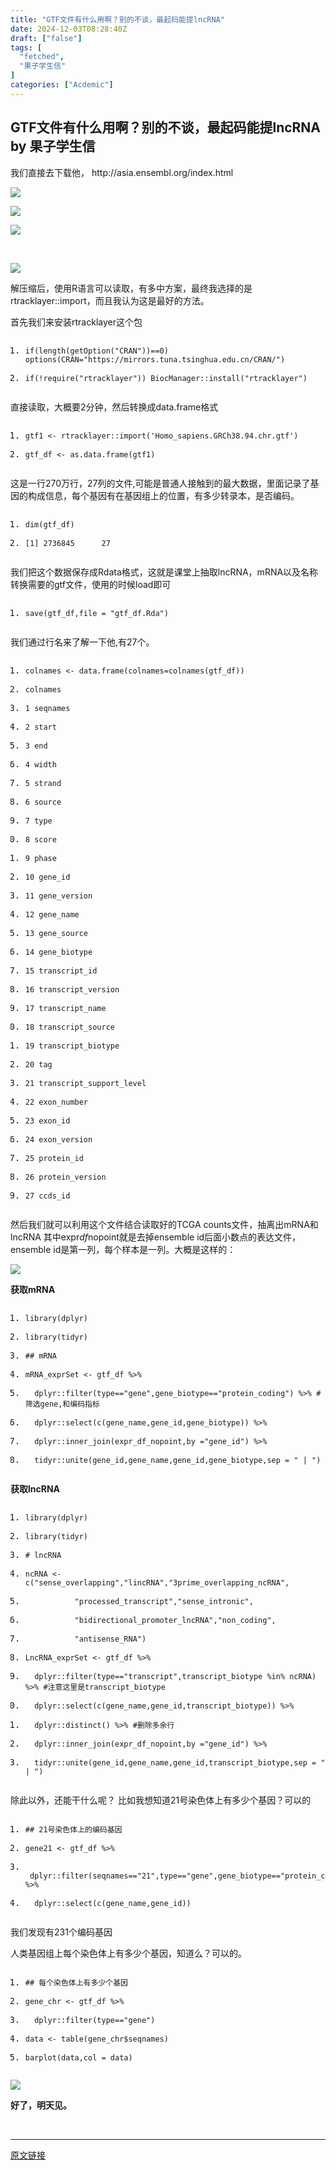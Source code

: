 ```yaml
---
title: "GTF文件有什么用啊？别的不谈，最起码能提lncRNA"
date: 2024-12-03T08:28:40Z
draft: ["false"]
tags: [
  "fetched",
  "果子学生信"
]
categories: ["Acdemic"]
---
```

GTF文件有什么用啊？别的不谈，最起码能提lncRNA by 果子学生信
------
<div><p><span>我们直接去下载他， http://asia.ensembl.org/index.html</span></p><p><img data-copyright="0" data-ratio="0.33406352683461116" data-s="300,640" data-src="https://mmbiz.qpic.cn/mmbiz_png/NDy5aEnReX11VgPIIxiacia72jkvJch4OW9I86v6eEMWelCUia9G4mjmu2kzUNXpsQYqMZx5KoAHwZQ00yEIFIHRQ/640?wx_fmt=png" data-type="png" data-w="913" src="https://mmbiz.qpic.cn/mmbiz_png/NDy5aEnReX11VgPIIxiacia72jkvJch4OW9I86v6eEMWelCUia9G4mjmu2kzUNXpsQYqMZx5KoAHwZQ00yEIFIHRQ/640?wx_fmt=png"></p><p><img data-copyright="0" data-ratio="0.49948927477017363" data-s="300,640" data-src="https://mmbiz.qpic.cn/mmbiz_png/NDy5aEnReX11VgPIIxiacia72jkvJch4OWsEexq8Aibfs78PrZWcGj68lnaR4iaibtgqFWaHn9OhD0ibogc06xEBuOUw/640?wx_fmt=png" data-type="png" data-w="979" src="https://mmbiz.qpic.cn/mmbiz_png/NDy5aEnReX11VgPIIxiacia72jkvJch4OWsEexq8Aibfs78PrZWcGj68lnaR4iaibtgqFWaHn9OhD0ibogc06xEBuOUw/640?wx_fmt=png"></p><p><img data-copyright="0" data-ratio="0.22230595327807084" data-s="300,640" data-src="https://mmbiz.qpic.cn/mmbiz_png/NDy5aEnReX11VgPIIxiacia72jkvJch4OWtZgcExpK4OVKfreiap2znlIuVKFvgBa4V50DI4OWs2dTmpVQkqdYOsA/640?wx_fmt=png" data-type="png" data-w="1327" src="https://mmbiz.qpic.cn/mmbiz_png/NDy5aEnReX11VgPIIxiacia72jkvJch4OWtZgcExpK4OVKfreiap2znlIuVKFvgBa4V50DI4OWs2dTmpVQkqdYOsA/640?wx_fmt=png"></p><p><br></p><p><img data-copyright="0" data-ratio="0.39375" data-s="300,640" data-src="https://mmbiz.qpic.cn/mmbiz_png/NDy5aEnReX11VgPIIxiacia72jkvJch4OW4EjHegpgAlXmx1ksGWIVMyvEhR7VrT9HXlklqavzEKPA5KHHic2LicMg/640?wx_fmt=png" data-type="png" data-w="960" src="https://mmbiz.qpic.cn/mmbiz_png/NDy5aEnReX11VgPIIxiacia72jkvJch4OW4EjHegpgAlXmx1ksGWIVMyvEhR7VrT9HXlklqavzEKPA5KHHic2LicMg/640?wx_fmt=png"></p><p><span>解压缩后，使用R语言可以读取，有多中方案，最终我选择的是rtracklayer::import，而且我认为这是最好的方法。</span></p><p><span>首先我们来安装rtracklayer这个包</span></p><pre><ol><li><p><code><span><span>if</span><span>(length(getOption(</span><span>"CRAN"</span><span>))==</span><span>0</span><span>) options(CRAN=</span><span>"https://mirrors.tuna.tsinghua.edu.cn/CRAN/"</span><span>)</span></span></code></p></li><li><p><code><span><span>if</span><span>(!</span><span>require</span><span>(</span><span>"rtracklayer"</span><span>)) </span><span>BiocManager</span><span>::install(</span><span>"rtracklayer"</span><span>)</span></span></code></p></li></ol></pre><p><span>直接读取，大概要2分钟，然后转换成data.frame格式</span></p><pre><ol><li><p><code><span><span>gtf1 &lt;- rtracklayer::</span><span>import</span><span>(</span><span>'Homo_sapiens.GRCh38.94.chr.gtf'</span><span>)</span></span></code></p></li><li><p><code><span><span>gtf_df &lt;- </span><span>as</span><span>.data.frame(gtf1)</span></span></code></p></li></ol></pre><p><span>这是一行270万行，27列的文件,可能是普通人接触到的最大数据，里面记录了基因的构成信息，每个基因有在基因组上的位置，有多少转录本，是否编码。</span></p><pre><ol><li><p><code><span>dim(gtf_df)</span></code></p></li><li><p><code><span><span>[</span><span>1</span><span>] </span><span>2736845</span><span>      </span><span>27</span></span></code></p></li></ol></pre><p><span>我们把这个数据保存成Rdata格式，这就是课堂上抽取lncRNA，mRNA以及名称转换需要的gtf文件，使用的时候load即可</span></p><pre><ol><li><p><code><span><span>save(gtf_df,file = </span><span>"gtf_df.Rda"</span><span>)</span></span></code></p></li></ol></pre><p><span>我们通过行名来了解一下他,有27个。</span></p><pre><ol><li><p><code><span>colnames &lt;- data.frame(colnames=colnames(gtf_df))</span></code></p></li><li><p><code><span>colnames</span></code></p></li><li><p><code><span><span>1</span><span> seqnames</span></span></code></p></li><li><p><code><span><span>2</span><span> start</span></span></code></p></li><li><p><code><span><span>3</span><span> </span><span>end</span></span></code></p></li><li><p><code><span><span>4</span><span> width</span></span></code></p></li><li><p><code><span><span>5</span><span> strand</span></span></code></p></li><li><p><code><span><span>6</span><span> source</span></span></code></p></li><li><p><code><span><span>7</span><span> type</span></span></code></p></li><li><p><code><span><span>8</span><span> score</span></span></code></p></li><li><p><code><span><span>9</span><span> phase</span></span></code></p></li><li><p><code><span><span>10</span><span> gene_id</span></span></code></p></li><li><p><code><span><span>11</span><span> gene_version</span></span></code></p></li><li><p><code><span><span>12</span><span> gene_name</span></span></code></p></li><li><p><code><span><span>13</span><span> gene_source</span></span></code></p></li><li><p><code><span><span>14</span><span> gene_biotype</span></span></code></p></li><li><p><code><span><span>15</span><span> transcript_id</span></span></code></p></li><li><p><code><span><span>16</span><span> transcript_version</span></span></code></p></li><li><p><code><span><span>17</span><span> transcript_name</span></span></code></p></li><li><p><code><span><span>18</span><span> transcript_source</span></span></code></p></li><li><p><code><span><span>19</span><span> transcript_biotype</span></span></code></p></li><li><p><code><span><span>20</span><span> tag</span></span></code></p></li><li><p><code><span><span>21</span><span> transcript_support_level</span></span></code></p></li><li><p><code><span><span>22</span><span> exon_number</span></span></code></p></li><li><p><code><span><span>23</span><span> exon_id</span></span></code></p></li><li><p><code><span><span>24</span><span> exon_version</span></span></code></p></li><li><p><code><span><span>25</span><span> protein_id</span></span></code></p></li><li><p><code><span><span>26</span><span> protein_version</span></span></code></p></li><li><p><code><span><span>27</span><span> ccds_id</span></span></code></p></li></ol></pre><p><span>然后我们就可以利用这个文件结合读取好的TCGA counts文件，抽离出mRNA和lncRNA 其中expr<em>df</em>nopoint就是去掉ensemble id后面小数点的表达文件，ensemble id是第一列，每个样本是一列。大概是这样的：</span></p><p><img data-copyright="0" data-ratio="0.48801128349788436" data-s="300,640" data-src="https://mmbiz.qpic.cn/mmbiz_png/NDy5aEnReX11VgPIIxiacia72jkvJch4OW0HNkE0XwlQic6wZT2dD31Dxl6rpicB8LAxzxtvPlIictQkjmzId18dTdg/640?wx_fmt=png" data-type="png" data-w="709" src="https://mmbiz.qpic.cn/mmbiz_png/NDy5aEnReX11VgPIIxiacia72jkvJch4OW0HNkE0XwlQic6wZT2dD31Dxl6rpicB8LAxzxtvPlIictQkjmzId18dTdg/640?wx_fmt=png"></p><p><strong><span>获取mRNA</span></strong></p><pre><ol><li><p><code><span>library(dplyr)</span></code></p></li><li><p><code><span>library(tidyr)</span></code></p></li><li><p><code><span>## mRNA</span></code></p></li><li><p><code><span>mRNA_exprSet &lt;- gtf_df %&gt;% </span></code></p></li><li><p><code><span><span>  dplyr::filter(type==</span><span>"gene"</span><span>,gene_biotype==</span><span>"protein_coding"</span><span>) %&gt;% </span><span>#筛选gene,和编码指标</span></span></code></p></li><li><p><code><span><span>  dplyr::</span><span>select</span><span>(c(gene_name,gene_id,gene_biotype)) %&gt;% </span></span></code></p></li><li><p><code><span><span>  dplyr::inner_join(expr_df_nopoint,</span><span>by</span><span> =</span><span>"gene_id"</span><span>) %&gt;% </span></span></code></p></li><li><p><code><span><span>  tidyr::unite(gene_id,gene_name,gene_id,gene_biotype,sep = </span><span>" | "</span><span>)</span></span></code></p></li></ol></pre><p><strong><span>获取lncRNA</span></strong></p><pre><ol><li><p><code><span>library(dplyr)</span></code></p></li><li><p><code><span>library(tidyr)</span></code></p></li><li><p><code><span># lncRNA</span></code></p></li><li><p><code><span><span>ncRNA &lt;- c(</span><span>"sense_overlapping"</span><span>,</span><span>"lincRNA"</span><span>,</span><span>"3prime_overlapping_ncRNA"</span><span>,</span></span></code></p></li><li><p><code><span><span>           </span><span>"processed_transcript"</span><span>,</span><span>"sense_intronic"</span><span>,</span></span></code></p></li><li><p><code><span><span>           </span><span>"bidirectional_promoter_lncRNA"</span><span>,</span><span>"non_coding"</span><span>,</span></span></code></p></li><li><p><code><span><span>           </span><span>"antisense_RNA"</span><span>)</span></span></code></p></li><li><p><code><span><span>LncRNA_exprSet</span><span> &lt;- gtf_df %&gt;% </span></span></code></p></li><li><p><code><span><span>  dplyr::filter(type==</span><span>"transcript"</span><span>,transcript_biotype %</span><span>in</span><span>% ncRNA) %&gt;% </span><span>#注意这里是transcript_biotype</span></span></code></p></li><li><p><code><span><span>  dplyr::</span><span>select</span><span>(c(gene_name,gene_id,transcript_biotype)) %&gt;% </span></span></code></p></li><li><p><code><span><span>  dplyr::distinct() %&gt;% </span><span>#删除多余行</span></span></code></p></li><li><p><code><span><span>  dplyr::inner_join(expr_df_nopoint,</span><span>by</span><span> =</span><span>"gene_id"</span><span>) %&gt;% </span></span></code></p></li><li><p><code><span><span>  tidyr::unite(gene_id,gene_name,gene_id,transcript_biotype,sep = </span><span>" | "</span><span>)</span></span></code></p></li></ol></pre><p><span>除此以外，还能干什么呢？ 比如我想知道21号染色体上有多少个基因？可以的</span></p><pre><ol><li><p><code><span>## 21号染色体上的编码基因</span></code></p></li><li><p><code><span>gene21 &lt;- gtf_df %&gt;% </span></code></p></li><li><p><code><span><span>  dplyr::filter(seqnames==</span><span>"21"</span><span>,type==</span><span>"gene"</span><span>,gene_biotype==</span><span>"protein_coding"</span><span>) %&gt;%</span></span></code></p></li><li><p><code><span><span>  dplyr::</span><span>select</span><span>(c(gene_name,gene_id)) </span></span></code></p></li></ol></pre><p><span>我们发现有231个编码基因</span></p><p><span>人类基因组上每个染色体上有多少个基因，知道么？可以的。</span></p><pre><ol><li><p><code><span>## 每个染色体上有多少个基因</span></code></p></li><li><p><code><span>gene_chr &lt;- gtf_df %&gt;% </span></code></p></li><li><p><code><span><span>  dplyr::filter(type==</span><span>"gene"</span><span>)</span></span></code></p></li><li><p><code><span>data &lt;- table(gene_chr$seqnames)</span></code></p></li><li><p><code><span>barplot(data,col = data)</span></code></p></li></ol></pre><p><img data-copyright="0" data-ratio="0.6471025260029718" data-s="300,640" data-src="https://mmbiz.qpic.cn/mmbiz_png/NDy5aEnReX11VgPIIxiacia72jkvJch4OWmMap6qvQ1vYXOxFK1YqxsJvUwP62oj1OnozYsiaSiaI8BaZicDR3xwsPA/640?wx_fmt=png" data-type="png" data-w="1346" src="https://mmbiz.qpic.cn/mmbiz_png/NDy5aEnReX11VgPIIxiacia72jkvJch4OWmMap6qvQ1vYXOxFK1YqxsJvUwP62oj1OnozYsiaSiaI8BaZicDR3xwsPA/640?wx_fmt=png"></p><p><strong><span>好了，明天见。</span></strong></p><p><br></p></div>  
<hr>
<a href="https://mp.weixin.qq.com/s/v8HCQgewWq9VKN8xwfrGjg",target="_blank" rel="noopener noreferrer">原文链接</a>
